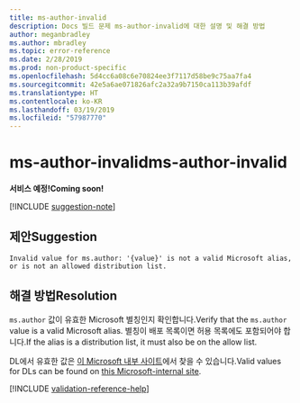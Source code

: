 ```yaml
---
title: ms-author-invalid
description: Docs 빌드 문제 ms-author-invalid에 대한 설명 및 해결 방법
author: meganbradley
ms.author: mbradley
ms.topic: error-reference
ms.date: 2/28/2019
ms.prod: non-product-specific
ms.openlocfilehash: 5d4cc6a08c6e70824ee3f7117d58be9c75aa7fa4
ms.sourcegitcommit: 42e5a6ae071826afc2a32a9b7150ca113b39afdf
ms.translationtype: HT
ms.contentlocale: ko-KR
ms.lasthandoff: 03/19/2019
ms.locfileid: "57987770"
---
```

# <a name="ms-author-invalid"></a><span data-ttu-id="c19c4-103">ms-author-invalid</span><span class="sxs-lookup"><span data-stu-id="c19c4-103">ms-author-invalid</span></span>

<span data-ttu-id="c19c4-104">**서비스 예정!**</span><span class="sxs-lookup"><span data-stu-id="c19c4-104">**Coming soon!**</span></span>

[!INCLUDE [suggestion-note](includes/suggestion-note.md)]

## <a name="suggestion"></a><span data-ttu-id="c19c4-105">제안</span><span class="sxs-lookup"><span data-stu-id="c19c4-105">Suggestion</span></span>

`Invalid value for ms.author: '{value}' is not a valid Microsoft alias, or is not an allowed distribution list.`

## <a name="resolution"></a><span data-ttu-id="c19c4-106">해결 방법</span><span class="sxs-lookup"><span data-stu-id="c19c4-106">Resolution</span></span>

<span data-ttu-id="c19c4-107">`ms.author` 값이 유효한 Microsoft 별칭인지 확인합니다.</span><span class="sxs-lookup"><span data-stu-id="c19c4-107">Verify that the `ms.author` value is a valid Microsoft alias.</span></span> <span data-ttu-id="c19c4-108">별칭이 배포 목록이면 허용 목록에도 포함되어야 합니다.</span><span class="sxs-lookup"><span data-stu-id="c19c4-108">If the alias is a distribution list, it must also be on the allow list.</span></span>

<span data-ttu-id="c19c4-109">DL에서 유효한 값은 [이 Microsoft 내부 사이트](https://docsmetadatatool.azurewebsites.net/allowlists)에서 찾을 수 있습니다.</span><span class="sxs-lookup"><span data-stu-id="c19c4-109">Valid values for DLs can be found on [this Microsoft-internal site](https://docsmetadatatool.azurewebsites.net/allowlists).</span></span>

<!--make sure to add this file to your includes folder and verify the path-->
[!INCLUDE [validation-reference-help](includes/validation-reference-help.md)]
